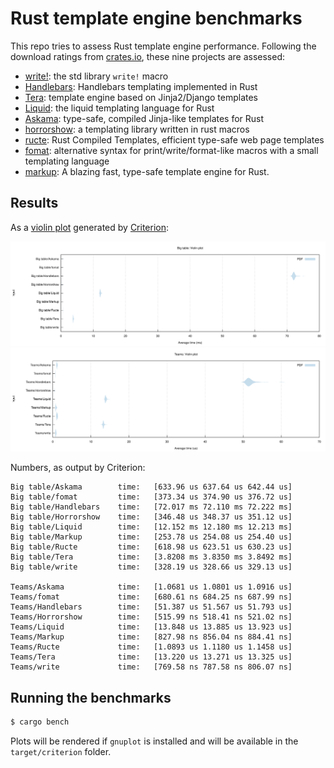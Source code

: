 # Rust template engine benchmarks

This repo tries to assess Rust template engine performance. Following the
download ratings from [crates.io][crates], these nine projects are assessed:

- [write!][write]: the std library `write!` macro
- [Handlebars][handlebars]: Handlebars templating implemented in Rust
- [Tera][tera]: template engine based on Jinja2/Django templates
- [Liquid][liquid]: the liquid templating language for Rust
- [Askama][askama]: type-safe, compiled Jinja-like templates for Rust
- [horrorshow][horrorshow]: a templating library written in rust macros
- [ructe][ructe]: Rust Compiled Templates, efficient type-safe web page templates
- [fomat][fomat]: alternative syntax for print/write/format-like macros with a small templating language
- [markup][markup]: A blazing fast, type-safe template engine for Rust.

[crates]: https://crates.io/categories/template-engine
[write]: https://doc.rust-lang.org/std/macro.write.html
[handlebars]: https://github.com/sunng87/handlebars-rust
[tera]: https://github.com/Keats/tera
[liquid]: https://github.com/cobalt-org/liquid-rust
[askama]: https://github.com/djc/askama
[ructe]: https://github.com/kaj/ructe
[horrorshow]: https://github.com/Stebalien/horrorshow-rs
[fomat]: https://github.com/krdln/fomat-macros
[markup]: https://github.com/utkarshkukreti/markup.rs

## Results

As a [violin plot] generated by [Criterion]:

![Big table violin plot](big-table.svg)
![Teams violin plot](teams.svg)

[violin plot]: https://en.wikipedia.org/wiki/Violin_plot
[Criterion]: https://japaric.github.io/criterion.rs/

Numbers, as output by Criterion:

```
Big table/Askama        time:   [633.96 us 637.64 us 642.44 us]
Big table/fomat         time:   [373.34 us 374.90 us 376.72 us]
Big table/Handlebars    time:   [72.017 ms 72.110 ms 72.222 ms]
Big table/Horrorshow    time:   [346.48 us 348.37 us 351.12 us]
Big table/Liquid        time:   [12.152 ms 12.180 ms 12.213 ms]
Big table/Markup        time:   [253.78 us 254.08 us 254.40 us]
Big table/Ructe         time:   [618.98 us 623.51 us 630.23 us]
Big table/Tera          time:   [3.8208 ms 3.8350 ms 3.8492 ms]
Big table/write         time:   [328.19 us 328.66 us 329.13 us]

Teams/Askama            time:   [1.0681 us 1.0801 us 1.0916 us]
Teams/fomat             time:   [680.61 ns 684.25 ns 687.99 ns]
Teams/Handlebars        time:   [51.387 us 51.567 us 51.793 us]
Teams/Horrorshow        time:   [515.99 ns 518.41 ns 521.02 ns]
Teams/Liquid            time:   [13.848 us 13.885 us 13.923 us]
Teams/Markup            time:   [827.98 ns 856.04 ns 884.41 ns]
Teams/Ructe             time:   [1.0893 us 1.1180 us 1.1458 us]
Teams/Tera              time:   [13.220 us 13.271 us 13.325 us]
Teams/write             time:   [769.58 ns 787.58 ns 806.07 ns]
```

## Running the benchmarks

```bash
$ cargo bench
```

Plots will be rendered if `gnuplot` is installed and will be available in the
`target/criterion` folder.
